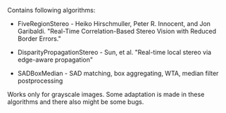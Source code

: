 Contains following algorithms:

- FiveRegionStereo - Heiko Hirschmuller, Peter R. Innocent, and Jon Garibaldi. "Real-Time Correlation-Based Stereo Vision with Reduced Border Errors."
- DisparityPropagationStereo - Sun, et al. "Real-time local stereo via edge-aware propagation"

- SADBoxMedian - SAD matching, box aggregating, WTA, median filter postprocessing

Works only for grayscale images. Some adaptation is made in these algorithms and there also might be some bugs.
